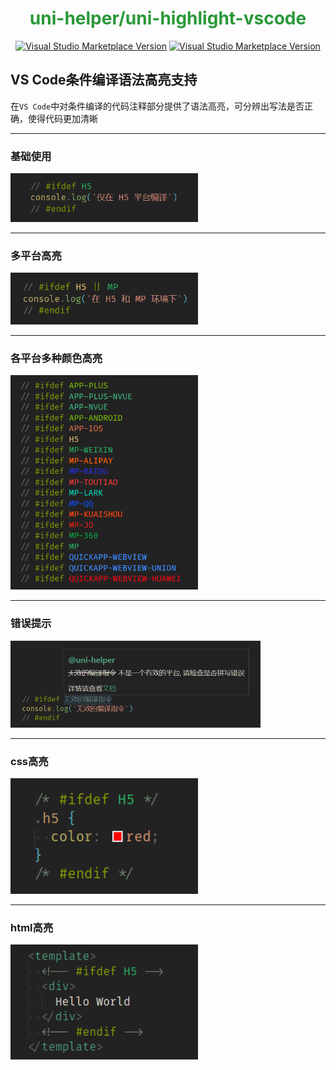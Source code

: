 <h1 align="center"><font color="#2a9838">uni-helper/uni-highlight-vscode</font></h1>
<p align="center">
<a href="https://marketplace.visualstudio.com/items?itemName=uni-helper.uni-highlight-vscode" target="__blank"><img src="https://img.shields.io/visual-studio-marketplace/v/uni-helper.uni-highlight-vscode.svg?color=4d9375&amp;label=Marketplace&logo=visual-studio-code" alt="Visual Studio Marketplace Version" /></a>
<a href="https://open-vsx.org/extension/uni-helper/uni-highlight-vscode" target="__blank"><img src="https://img.shields.io/visual-studio-marketplace/v/uni-helper.uni-highlight-vscode.svg?color=c160ef&amp;label=OpenVSX&logo=OpenVSX" alt="Visual Studio Marketplace Version" /></a>
</p>

## VS Code条件编译语法高亮支持
在`VS Code`中对条件编译的代码注释部分提供了语法高亮，可分辨出写法是否正确，使得代码更加清晰

***

### 基础使用
<img src="./.github/images/base.png" width="300">

***

### 多平台高亮
<img src="./.github/images/more.png" width="300">

***
### 各平台多种颜色高亮
<img src="./.github/images/colorful.png" width="300">

***

### 错误提示
<img src='./.github/images/error.png' width="400">

***

### css高亮
<img src='./.github/images/css.png' width="300">

***

### html高亮
<img src='./.github/images/html.png' width="300">
